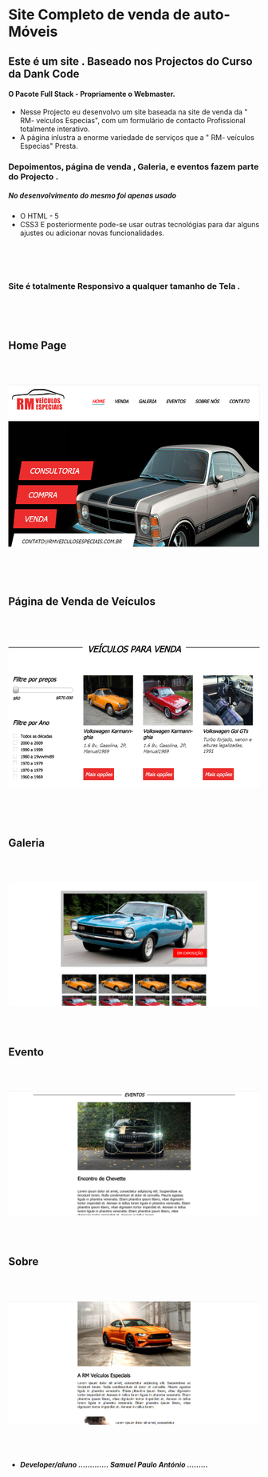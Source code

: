 # Site Completo de venda de auto-Móveis 
## Este é um site  . Baseado nos Projectos do Curso da Dank Code

#### O Pacote Full Stack - Propriamente o Webmaster. 

- Nesse Projecto eu desenvolvo  um site  baseada na site de venda da " RM- veículos Especias", com um formulário de contacto Profissional totalmente interativo. 
- A página inlustra a enorme variedade de serviços que a  " RM- veículos Especias" Presta. 


 ### Depoimentos, página de venda , Galeria, e eventos fazem parte do Projecto .
 

  ##### No desenvolvimento do mesmo foi apenas usado 

* O HTML - 5 
* CSS3
E posteriormente pode-se usar outras tecnológias para dar 
alguns ajustes ou adicionar novas funcionalidades. 

<br/>
<br/>
<br/>

 ###  Site é totalmente Responsivo  a qualquer tamanho  de Tela .
       
<br/>
<br/>
<br/>

## Home Page

<br/>
<br/>


![carro da pagina Home](https://github.com/samuelpauloantonio/Projecto-_Dank-code-Site-deCarro/blob/master/img/carro111.PNG?raw=true)

<br/>
<br/>
<br/>

                                              
## Página de Venda de Veículos

<br/>
<br/>

![carro211](https://github.com/samuelpauloantonio/Projecto-_Dank-code-Site-deCarro/blob/master/img/carro222.PNG?raw=true)

<br/>
<br/>
<br/>

## Galeria 

<br/>
<br/>


![carro211](https://github.com/samuelpauloantonio/Projecto-_Dank-code-Site-deCarro/blob/master/img/img1.PNG?raw=true)

<br/>
<br/>

## Evento 

<br/>
<br/>

![carro211](https://github.com/samuelpauloantonio/Projecto-_Dank-code-Site-deCarro/blob/master/img/img2.PNG?raw=true)


<br/>
<br/>

## Sobre  

<br/>
<br/>

![carro211](https://github.com/samuelpauloantonio/Projecto-_Dank-code-Site-deCarro/blob/master/img/img3.PNG?raw=true)

<br/>
<br/>

* ##### Developer/aluno  ............. Samuel Paulo António .........
